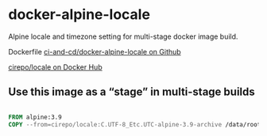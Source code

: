 # docker-alpine-locale

Alpine locale and timezone setting for multi-stage docker image build.

Dockerfile [ci-and-cd/docker-alpine-locale on Github](https://github.com/ci-and-cd/docker-alpine-locale)

[cirepo/locale on Docker Hub](https://hub.docker.com/r/cirepo/locale/)

## Use this image as a “stage” in multi-stage builds

```dockerfile

FROM alpine:3.9
COPY --from=cirepo/locale:C.UTF-8_Etc.UTC-alpine-3.9-archive /data/root /

```
